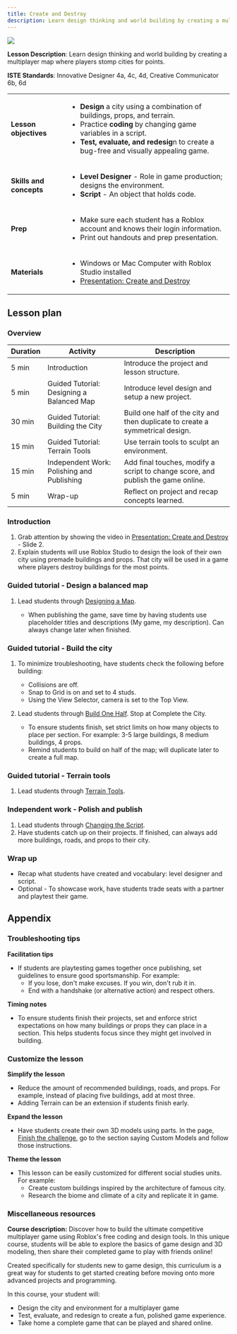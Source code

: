 ```yaml
---
title: Create and Destroy
description: Learn design thinking and world building by creating a multiplayer map where players stomp cities for points.
---
```


<img src="../../assets/education/lesson-plans/createAndDestroy-hero.jpg" />

**Lesson Description**: Learn design thinking and world building by creating a multiplayer map where players stomp cities for points.

**ISTE Standards**: Innovative Designer 4a, 4c, 4d, Creative Communicator 6b, 6d

<table>
<tbody>
   <tr>
    <td><b>Lesson objectives</b></td>
    <td>
      <ul>
        <li><b>Design</b> a city using a combination of buildings, props, and terrain.</li>
        <li>Practice <b>coding</b> by changing game variables in a script.</li>
        <li><b>Test, evaluate, and redesig</b>n to create a bug-free and visually appealing game.</li>
        </ul>
      </td>
   </tr>
   <tr>
    <td><b>Skills and concepts</b></td>
    <td>
    <ul>
    <li><b>Level Designer</b> - Role in game production; designs the environment.</li>
    <li><b>Script</b> - An object that holds code.</li>
    </ul>
    </td>
   </tr>
   <tr>
    <td><b>Prep</b></td>
    <td>
    <ul>
    <li>Make sure each student has a Roblox account and knows their login information.</li>
    <li>Print out handouts and prep presentation.</li>
    </ul>
    </td>
   </tr>

  <tr>
  <td><b>Materials</b></td>
  <td>
  <ul>
  <li>Windows or Mac Computer with Roblox Studio installed</li>
  <li><a href="../../assets/education/lesson-plans/createAndDestroy-presentation.pptx" target="_blank" rel="noopener">Presentation: Create and Destroy</a></li>
  </ul>
  </td>
  </tr>

</tbody>
</table>

## Lesson plan

### Overview

<table>
  <thead>
    <tr>
      <th>Duration</th>
      <th>Activity</th>
      <th>Description</th>
    </tr>
  </thead>
  <tbody>
    <tr>
      <td>5 min</td>
      <td>Introduction</td>
      <td>Introduce the project and lesson structure.</td>
    </tr>
    <tr>
      <td>5 min</td>
      <td>Guided Tutorial: Designing a Balanced Map</td>
      <td>Introduce level design and setup a new project. </td>
    </tr>
    <tr>
      <td>30 min</td>
      <td>Guided Tutorial: Building the City</td>
      <td>Build one half of the city and then duplicate to create a symmetrical design.</td>
    </tr>
    <tr>
      <td>15 min</td>
      <td>Guided Tutorial: Terrain Tools</td>
      <td>Use terrain tools to sculpt an environment. </td>
    </tr>
    <tr>
      <td>15 min</td>
      <td>Independent Work: Polishing and Publishing</td>
      <td>Add final touches, modify a script to change score, and publish the game online.</td>
    </tr>
    <tr>
      <td>5 min</td>
      <td>Wrap-up</td>
      <td>Reflect on project and recap concepts learned.</td>
    </tr>
  </tbody>
</table>

### Introduction

1. Grab attention by showing the video in <a href="../../assets/education/lesson-plans/createAndDestroy-presentation.pptx" target="_blank" rel="noopener">Presentation: Create and Destroy</a> - Slide 2.
2. Explain students will use Roblox Studio to design the look of their own city using premade buildings and props. That city will be used in a game where players destroy buildings for the most points.

### Guided tutorial - Design a balanced map

1. Lead students through <a href="../../education/build-it-play-it-create-and-destroy/designing-a-map.md" target="_blank" rel="noopener">Designing a Map</a>.

   - When publishing the game, save time by having students use placeholder titles and descriptions (My game, my description). Can always change later when finished.

### Guided tutorial - Build the city

1. To minimize troubleshooting, have students check the following before building:

   - Collisions are off.
   - Snap to Grid is on and set to 4 studs.
   - Using the View Selector, camera is set to the Top View.

2. Lead students through <a href="../../education/build-it-play-it-create-and-destroy/build-one-half.md" target="_blank" rel="noopener">Build One Half</a>. Stop at Complete the City.
   - To ensure students finish, set strict limits on how many objects to place per section. For example: 3-5 large buildings, 8 medium buildings, 4 props.
   - Remind students to build on half of the map; will duplicate later to create a full map.

### Guided tutorial - Terrain tools

1. Lead students through <a href="../../education/build-it-play-it-create-and-destroy/terrain-tools.md" target="_blank" rel="noopener">Terrain Tools</a>.

### Independent work - Polish and publish

1. Lead students through <a href="../../education/build-it-play-it-create-and-destroy/change-the-script.md" target="_blank" rel="noopener">Changing the Script</a>.
2. Have students catch up on their projects. If finished, can always add more buildings, roads, and props to their city.

### Wrap up

- Recap what students have created and vocabulary: level designer and script.
- Optional - To showcase work, have students trade seats with a partner and playtest their game.

## Appendix

### Troubleshooting tips

**Facilitation tips**

- If students are playtesting games together once publishing, set guidelines to ensure good sportsmanship. For example:
  - If you lose, don't make excuses. If you win, don't rub it in.
  - End with a handshake (or alternative action) and respect others.

**Timing notes**

- To ensure students finish their projects, set and enforce strict expectations on how many buildings or props they can place in a section. This helps students focus since they might get involved in building.

### Customize the lesson

**Simplify the lesson**

- Reduce the amount of recommended buildings, roads, and props. For example, instead of placing five buildings, add at most three.
- Adding Terrain can be an extension if students finish early.

**Expand the lesson**

- Have students create their own 3D models using parts. In the page, [Finish the challenge](../../education/build-it-play-it-create-and-destroy/finish-the-challenge.md), go to the section saying Custom Models and follow those instructions.

**Theme the lesson**

- This lesson can be easily customized for different social studies units. For example:
  - Create custom buildings inspired by the architecture of famous city.
  - Research the biome and climate of a city and replicate it in game.

### Miscellaneous resources

**Course description:**
Discover how to build the ultimate competitive multiplayer game using Roblox's free coding and design tools. In this unique course, students will be able to explore the basics of game design and 3D modeling, then share their completed game to play with friends online!

Created specifically for students new to game design, this curriculum is a great way for students to get started creating before moving onto more advanced projects and programming.

In this course, your student will:

- Design the city and environment for a multiplayer game
- Test, evaluate, and redesign to create a fun, polished game experience.
- Take home a complete game that can be played and shared online.

